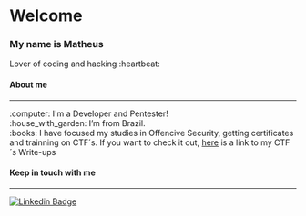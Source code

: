 <h1>Welcome</h1>
<h3>My name is Matheus</h3>

<p>Lover of coding and hacking :heartbeat:

<br>

<h4>About me</h4>
<hr>
:computer: I'm a Developer and Pentester!
<br>
:house_with_garden: I’m from Brazil.
<br>
:books: I have focused my studies in Offencive Security, getting certificates and trainning on CTF´s. If you want to check it out, <a href="https://github.com/matheusfmartins/Write-ups">here</a> is a link to my CTF´s Write-ups

<br>

<h4>Keep in touch with me</h4>
<hr>

[![Linkedin Badge](https://img.shields.io/badge/-LinkedIn-blue?style=flat-square&logo=Linkedin&logoColor=white&link=https://www.linkedin.com/in/matheus-fontanetti-martins-90539b144/)](https://www.linkedin.com/in/matheus-fontanetti-martins-90539b144/)
